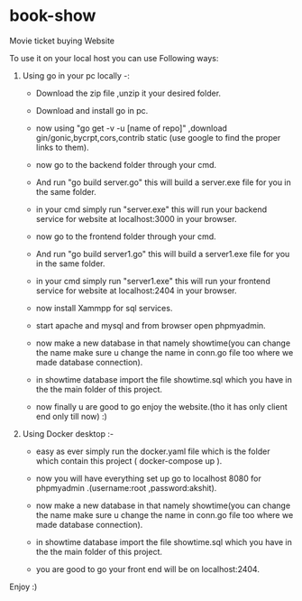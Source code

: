 # book-show
Movie ticket buying Website

To use it on your local host you can use Following ways:

1) Using go in your pc locally -:

    - Download the zip file ,unzip it your desired folder.
    
    - Download and install go in pc.
    
    - now using "go get -v -u [name of repo]" ,download gin/gonic,bycrpt,cors,contrib static (use google to find the proper links to them).
    
    - now go to the backend folder through your cmd.
    
    - And run "go build server.go" this will build a server.exe file for you in the same folder.
    
    - in your cmd simply run "server.exe" this will run your backend service for website at localhost:3000 in your browser.
    
    - now go to the frontend folder through your cmd.
    
    - And run "go build server1.go" this will build a server1.exe file for you in the same folder.
    
    - in your cmd simply run "server1.exe" this will run your frontend service for website at localhost:2404 in your browser.
     
    - now install Xammpp for sql services.
    
    - start apache and mysql and from browser open phpmyadmin.
    
    - now make a new database in that namely showtime(you can change the name make sure u change the name in conn.go file too where we made database connection).
    
    - in showtime database import the file showtime.sql which you have in the the main folder of this project.
    
    - now finally u are good to go enjoy the website.(tho it has only client end only till now) :)
    
2) Using Docker desktop :-

    - easy as ever simply run the docker.yaml file which is the folder which contain this project ( docker-compose up ).
  
    - now you will have everything set up go to localhost 8080 for phpmyadmin .(username:root ,password:akshit).
  
    - now make a new database in that namely showtime(you can change the name make sure u change the name in conn.go file too where we made database connection).
  
    - in showtime database import the file showtime.sql which you have in the the main folder of this project.
    - you are good to go your front end will be on localhost:2404.
  
  Enjoy :)
